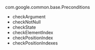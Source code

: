 com.google.common.base.Preconditions
- checkArgument
- checkNotNull
- checkState
- checkElementIndex
- checkPositionIndex
- checkPositionIndexes
